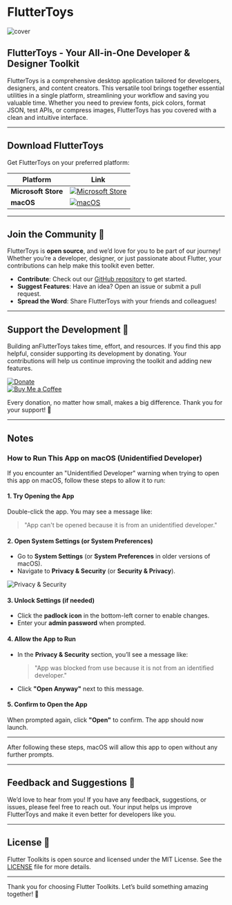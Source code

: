 # FlutterToys
![cover](https://github.com/tranhuudang/fluttertoys/blob/master/assets/banner.png?raw=true)

## FlutterToys - Your All-in-One Developer & Designer Toolkit

FlutterToys is a comprehensive desktop application tailored for developers, designers, and content creators. 
This versatile tool brings together essential utilities in a single platform, streamlining your workflow and saving you valuable time. 
Whether you need to preview fonts, pick colors, format JSON, test APIs, or compress images, FlutterToys has you covered with a clean and intuitive interface.

---

## Download FlutterToys

Get FlutterToys on your preferred platform:

| Platform  | Link                                                                                                                                                                          |  
|-----------|-------------------------------------------------------------------------------------------------------------------------------------------------------------------------------|  
| **Microsoft Store** | [![Microsoft Store](https://img.shields.io/badge/Microsoft_Store-0078D4?style=for-the-badge&logo=microsoft&logoColor=white)](https://www.microsoft.com/store/productId/9NM16ZPQH6BZ?ocid=pdpshare) |  
| **macOS** | [![macOS](https://img.shields.io/badge/macOS-000000?style=for-the-badge&logo=apple&logoColor=white)](https://github.com/tranhuudang/fluttertoysfluttertoys/releases)                 |  

---

## Join the Community 🌟

FlutterToys is **open source**, and we’d love for you to be part of our journey! Whether you’re a developer, designer, or just passionate about Flutter, your contributions can help make this toolkit even better.

- **Contribute**: Check out our [GitHub repository](https://github.com/tranhuudang/fluttertoys) to get started.
- **Suggest Features**: Have an idea? Open an issue or submit a pull request.
- **Spread the Word**: Share FlutterToys with your friends and colleagues!

---

## Support the Development 💖

Building anFlutterToys takes time, effort, and resources. If you find this app helpful, consider supporting its development by donating. Your contributions will help us continue improving the toolkit and adding new features.

[![Donate](https://img.shields.io/badge/Donate-PayPal-blue?style=for-the-badge&logo=paypal)](https://paypal.me/DangTran565)  
[![Buy Me a Coffee](https://img.shields.io/badge/Buy_Me_a_Coffee-FFDD00?style=for-the-badge&logo=buy-me-a-coffee&logoColor=black)](https://buymeacoffee.com/dak_solutions)

Every donation, no matter how small, makes a big difference. Thank you for your support! 🙏

---


## Notes

### How to Run This App on macOS (Unidentified Developer)

If you encounter an "Unidentified Developer" warning when trying to open this app on macOS, follow these steps to allow it to run:

#### 1. Try Opening the App
Double-click the app. You may see a message like:
> "App can't be opened because it is from an unidentified developer."

#### 2. Open System Settings (or System Preferences)
- Go to **System Settings** (or **System Preferences** in older versions of macOS).
- Navigate to **Privacy & Security** (or **Security & Privacy**).

![Privacy & Security](https://github.com/tranhuudang/diccon_dictionary/blob/master/assets/%E2%80%AFPM.png?raw=true)

#### 3. Unlock Settings (if needed)
- Click the **padlock icon** in the bottom-left corner to enable changes.
- Enter your **admin password** when prompted.

#### 4. Allow the App to Run
- In the **Privacy & Security** section, you’ll see a message like:
  > "App was blocked from use because it is not from an identified developer."
- Click **"Open Anyway"** next to this message.

#### 5. Confirm to Open the App
When prompted again, click **"Open"** to confirm. The app should now launch.

---

After following these steps, macOS will allow this app to open without any further prompts.


---

## Feedback and Suggestions 💬

We’d love to hear from you! If you have any feedback, suggestions, or issues, please feel free to reach out. Your input helps us improve FlutterToys and make it even better for developers like you.

---

## License 📜

Flutter Toolkits is open source and licensed under the MIT License. See the [LICENSE](LICENSE) file for more details.

---

Thank you for choosing Flutter Toolkits. Let’s build something amazing together! 🎉  
